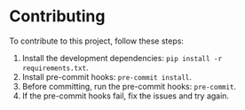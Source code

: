 # Contributing

To contribute to this project, follow these steps:

1. Install the development dependencies: `pip install -r requirements.txt`.
2. Install pre-commit hooks: `pre-commit install`.
3. Before committing, run the pre-commit hooks: `pre-commit`.
4. If the pre-commit hooks fail, fix the issues and try again.
